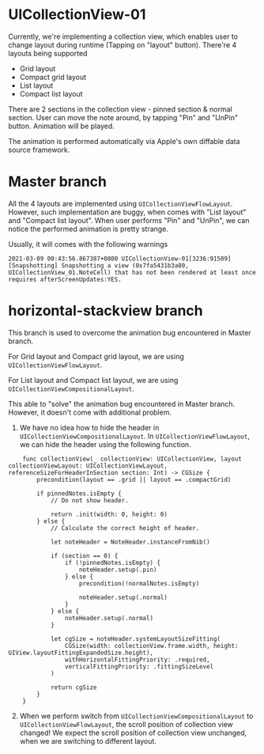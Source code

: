# UICollectionView-01

Currently, we're implementing a collection view, which enables user to change layout during runtime (Tapping on "layout" button). There're 4 layouts being supported

- Grid layout
- Compact grid layout
- List layout
- Compact list layout

There are 2 sections in the collection view - pinned section & normal section. User can move the note around, by tapping "Pin" and "UnPin" button. Animation will be played.

The animation is performed automatically via Apple's own diffable data source framework.

Master branch
=============
All the 4 layouts are implemented using `UICollectionViewFlowLayout`. However, such implementation are buggy, when comes with "List layout" and "Compact list layout". When user performs "Pin" and "UnPin", we can notice the performed animation is pretty strange.

Usually, it will comes with the following warnings

```
2021-03-09 00:43:56.867387+0800 UICollectionView-01[3236:91509] [Snapshotting] Snapshotting a view (0x7fa5431b3a80, UICollectionView_01.NoteCell) that has not been rendered at least once requires afterScreenUpdates:YES.
```


horizontal-stackview branch
===========================

This branch is used to overcome the animation bug encountered in Master branch.

For Grid layout and Compact grid layout, we are using `UICollectionViewFlowLayout`.

For List layout and Compact list layout, we are using `UICollectionViewCompositionalLayout`.

This able to "solve" the animation bug encountered in Master branch. However, it doesn't come with additional problem.

1. We have no idea how to hide the header in `UICollectionViewCompositionalLayout`. In `UICollectionViewFlowLayout`, we can hide the header using the following function.

```
    func collectionView(_ collectionView: UICollectionView, layout collectionViewLayout: UICollectionViewLayout, referenceSizeForHeaderInSection section: Int) -> CGSize {
        precondition(layout == .grid || layout == .compactGrid)
        
        if pinnedNotes.isEmpty {
            // Do not show header.
            
            return .init(width: 0, height: 0)
        } else {
            // Calculate the correct height of header.
            
            let noteHeader = NoteHeader.instanceFromNib()
            
            if (section == 0) {
                if (!pinnedNotes.isEmpty) {
                    noteHeader.setup(.pin)
                } else {
                    precondition(!normalNotes.isEmpty)
                    
                    noteHeader.setup(.normal)
                }
            } else {
                noteHeader.setup(.normal)
            }
            
            let cgSize = noteHeader.systemLayoutSizeFitting(
                CGSize(width: collectionView.frame.width, height: UIView.layoutFittingExpandedSize.height),
                withHorizontalFittingPriority: .required,
                verticalFittingPriority: .fittingSizeLevel
            )
            
            return cgSize
        }
    }
```

2. When we perform switch from `UICollectionViewCompositionalLayout` to `UICollectionViewFlowLayout`, the scroll position of collection view changed! We expect the scroll position of collection view unchanged, when we are switching to different layout.
